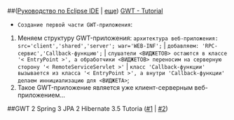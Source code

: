 ##([Руководство по Eclipse IDE](http://sotnyk.com/2011/10/09/rukovodstvo-po-eclipse-ide/) | [еще](http://www.bsu.by/Cache/pdf/508363.pdf)) [GWT - Tutorial](http://www.vogella.com/tutorials/GWT/article.html#overview_gwt)
* `Создание первой части GWT-приложения`:


1. Меняем структуру GWT-приложения: `архитектура веб-приложения: src='client','shared','server'; war='WEB-INF';` | `добавляем: 'RPC-сервис','Callback-функцию';` | `слушатели <ВИДЖЕТОВ> остаются в классе '< EntryPoint >', а обработчики <ВИДЖЕТОВ> переносим на серверную сторону '< RemoteServiceServlet >'` | `класс 'Callback-функции' вызывается из класса '< EntryPoint >', а внутри 'Callback-функции' делаем иннициализацию для <ВИДЖЕТА>`;
2. Такое GWT-приложение является уже клиент-серверным веб-приложением...

##GWT 2 Spring 3 JPA 2 Hibernate 3.5 Tutoria ([#1](http://www.javacodegeeks.com/2010/05/gwt-2-spring-3-jpa-2-hibernate-35-2.html) | [#2](http://www.javacodegeeks.com/2010/07/gwt-2-spring-3-jpa-2-hibernate-35.html))
